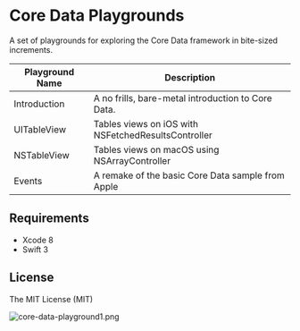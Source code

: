 # Core Data Playgrounds

A set of playgrounds for exploring the Core Data framework in bite-sized increments.

| Playground Name | Description |
|---|---|
| Introduction | A no frills, bare-metal introduction to Core Data. |
| UITableView | Tables views on iOS with NSFetchedResultsController |
| NSTableView | Tables views on macOS using NSArrayController |
| Events | A remake of the basic Core Data sample from Apple |

## Requirements

* Xcode 8
* Swift 3
	
## License

The MIT License (MIT)

![core-data-playground1.png](http://i.imgur.com/67CccNj.png)
